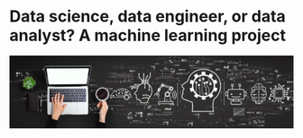 # Data science, data engineer, or data analyst? A machine learning project

![alt text](https://github.com/juweiyu/data_science_project_data_jobs/blob/main/images/readme.png)

